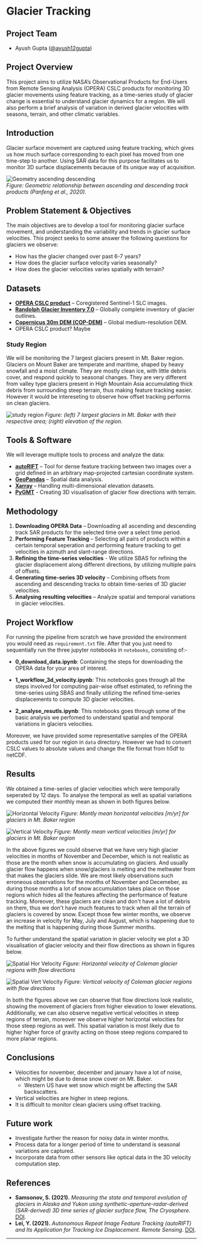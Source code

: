 # **Glacier Tracking**  

## **Project Team**  
- Ayush Gupta ([@ayush12gupta](https://github.com/ayush12gupta)) 

## **Project Overview**  

This project aims to utilize NASA’s Observational Products for End-Users from Remote Sensing Analysis (OPERA) CSLC products for monitoring 3D glacier movements using feature tracking, as a time-series study of glacier change is essential to understand glacier dynamics for a region. We will also perform a brief analysis of variation in derived glacier velocities with seasons, terrain, and other climatic variables.

## **Introduction**  

Glacier surface movement are captured using feature tracking, which gives us how much surface corresponding to each pixel has moved from one time-step to another. Using SAR data for this purpose facilitates us to monitor 3D surface displacements because of its unique way of acquisition. 

![Geometry ascending descending](./docs/asc_des_pair.png)  
*Figure: Geometric relationship between ascending and descending track products (Panfeng et al., 2020).*

## **Problem Statement & Objectives**  

The main objectives are to develop a tool for monitoring glacier surface movement, and understanding the variability and trends in glacier surface velocities. This project seeks to some answer the following questions for glaciers we observe:

* How has the glacier changed over past 6-7 years?
* How does the glacier surface velocity varies seasonally?
* How does the glacier velocities varies spatially with terrain?

## **Datasets**
- **[OPERA CSLC product](https://www.jpl.nasa.gov/go/opera/products/cslc-product-suite/)** – Coregistered Sentinel-1 SLC images.
- **[Randolph Glacier Inventory 7.0](https://www.glims.org/RGI/)** – Globally complete inventory of glacier outlines.  
- **[Copernicus 30m DEM (COP-DEM)](https://spacedata.copernicus.eu/web/cscda/dataset-details?articleId=394198)** – Global medium-resolution DEM.  
- OPERA CSLC product? Maybe

### Study Region

We will be monitoring the 7 largest glaciers present in Mt. Baker region. Glaciers on Mount Baker are temperate and maritime, shaped by heavy snowfall and a moist climate. They are mostly clean ice, with little debris cover, and respond quickly to seasonal changes. They are very different from valley type glaciers present in High Mountain Asia accumulating thick debris from surrounding steep terrain, thus making feature tracking easier. However it would be intereseting to observe how offset tracking performs on clean glaciers. 

![study region](./docs/study_region.png)
*Figure: (left) 7 largest glaciers in Mt. Baker with their respective area; (right) elevation of the region.*

## **Tools & Software**  
We will leverage multiple tools to process and analyze the data:  
- **[autoRIFT](https://github.com/nasa-jpl/autoRIFT)** – Tool for dense feature tracking between two images over a grid defined in an arbitrary map-projected cartesian coordinate system.
- **[GeoPandas](https://geopandas.org/)** – Spatial data analysis.  
- **[Xarray](https://docs.xarray.dev/en/stable/)** – Handling multi-dimensional elevation datasets.  
- **[PyGMT](https://www.pygmt.org/latest/)** - Creating 3D visualisation of glacier flow directions with terrain.

## **Methodology**  
1. **Downloading OPERA Data** – Downloading all ascending and descending track SAR products for the selected time over a select time period.  
2. **Performing Feature Tracking** – Selecting all pairs of products within a certain temporal seperation and performing feature tracking to get velocities in azimuth and slant-range directions.
3. **Refining the time-series velocities** - We utilize SBAS for refining the glacier displacement along different directions, by utilizing multiple pairs of offsets. 
4. **Generating time-series 3D velocity** – Combining offsets from ascending and descending tracks to obtain time-series of 3D glacier velocities. 
5. **Analysing resulting velocities** – Analyze spatial and temporal variations in glacier velocities.

## **Project Workflow**

For running the pipeline from scratch we have provided the environment you would need as `requirement.txt` file. After that you just need to sequentially run the three jupyter notebooks in `notebooks`, consisting of:-

* **0_download_data.ipynb**: Containing the steps for downloading the OPERA data for your area of interest.

* **1_workflow_3d_velocity.ipynb**: This notebooks goes through all the steps involved for computing pair-wise offset estimated, to refining the time-series using SBAS and finally utilizing the refined time-series displacements to compute 3D glacier velocities.

* **2_analyse_resutls.ipynb**: This notebooks goes through some of the basic analysis we perfomed to understand spatial and temporal variations in glaciers velocities.

Moreover, we have provided some representative samples of the OPERA products used for our region in `data` directory. However we had to convert CSLC values to absolute values and change the file format from h5df to netCDF.

## **Results**  

We obtained a time-series of glacier velocities which were temporally seperated by 12 days. To analyse the temporal as well as spatial variations we computed their monthly mean as shown in both figures below.

![Horizontal Velocity](./docs/figures/hor_velocity.png)
*Figure: Montly mean horizontal velocities [m/yr] for glaciers in Mt. Baker region*

![Vertical Velocity](./docs/figures/vert_velocity.png)
*Figure: Montly mean vertical velocities [m/yr] for glaciers in Mt. Baker region*

In the above figures we could observe that we have very high glacier velocities in months of November and December, which is not realistic as those are the month when snow is accumulating on glaciers. And usually glacier flow happens when snow/glaciers is melting and the meltwater from that makes the glaciers slide. We are most likely observations such erroneous observations for the months of November and Decemeber, as during those months a lot of snow accumulation takes place on those regions which hides all the features affecting the performance of feature tracking. Moreover, these glaciers are clean and don't have a lot of debris on them, thus we don't have much features to track when all the terrain of glaciers is covered by snow. Except those few winter months, we observe an increase in velocity for May, July and August, which is happening due to the melting that is happening during those Summer months.

To further understand the spatial variation in glacier velocity we plot a 3D visualisation of glacier velocity and their flow directions as shown in figures below.

![Spatial Hor Velocity](./docs/figures/D_hor.png)
*Figure: Horizontal velocity of Coleman glacier regions with flow directions*

![Spatial Vert Velocity](./docs/figures/D_vert.png)
*Figure: Vertical velocity of Coleman glacier regions with flow directions*

In both the figures above we can observe that flow directions look realistic, showing the movement of glaciers from higher elevation to lower elevations. Additionally, we can also observe negative vertical velocities in steep regions of terrain, moreover we observe higher horizontal velocities for those steep regions as well. This spatial variation is most likely due to higher higher force of gravity acting on those steep regions compared to more planar regions.


## **Conclusions**

* Velocities for november, december and january have a lot of noise, which might be due to dense snow cover on Mt. Baker.
    - Western US have wet snow which might be affecting the SAR backscatters.
* Vertical velocities are higher in steep regions.
* It is difficult to monitor clean glaciers using offset tracking.


## **Future work**

* Investigate further the reason for noisy data in winter months.
* Process data for a longer period of time to understand is seasonal variations are captured.
* Incorporate data from other sensors like optical data in the 3D velocity computation step.


## **References**   
- **Samsonov, S. (2021).** *Measuring the state and temporal evolution of glaciers in Alaska and Yukon using synthetic-aperture-radar-derived (SAR-derived) 3D time series of glacier surface flow, The Cryosphere.* [DOI](https://doi.org/10.5194/tc-15-4221-2021).
- **Lei, Y. (2021).** *Autonomous Repeat Image Feature Tracking (autoRIFT) and Its Application for Tracking Ice Displacement. Remote Sensing*. [DOI](https://doi.org/10.3390/rs13040749).

--- 